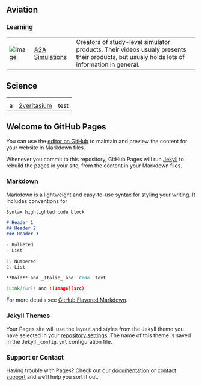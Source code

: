 ## Aviation

### Learning

| | | |
|---|---|---|
| ![image](http://example.com/UCnK85B5INN2pRnAbdZ4tYaQ) | [A2A Simulations](https://www.youtube.com/user/ShockwaveProd/videos) | Creators of study-level simulator products. Their videos usualy presents their products, but usualy holds lots of information in general. |

## Science

[]()|[]()|[]()
---|---|---
a|[2veritasium](https://www.youtube.com/channel/UC2LZO6swZ9SLUEOks3WnsfA)|test

## Welcome to GitHub Pages

You can use the [editor on GitHub](https://github.com/jakub-klapka/curated-list-of-youtube-authors/edit/master/index.md) to maintain and preview the content for your website in Markdown files.

Whenever you commit to this repository, GitHub Pages will run [Jekyll](https://jekyllrb.com/) to rebuild the pages in your site, from the content in your Markdown files.

### Markdown

Markdown is a lightweight and easy-to-use syntax for styling your writing. It includes conventions for

```markdown
Syntax highlighted code block

# Header 1
## Header 2
### Header 3

- Bulleted
- List

1. Numbered
2. List

**Bold** and _Italic_ and `Code` text

[Link](url) and ![Image](src)
```

For more details see [GitHub Flavored Markdown](https://guides.github.com/features/mastering-markdown/).

### Jekyll Themes

Your Pages site will use the layout and styles from the Jekyll theme you have selected in your [repository settings](https://github.com/jakub-klapka/curated-list-of-youtube-authors/settings). The name of this theme is saved in the Jekyll `_config.yml` configuration file.

### Support or Contact

Having trouble with Pages? Check out our [documentation](https://help.github.com/categories/github-pages-basics/) or [contact support](https://github.com/contact) and we’ll help you sort it out.
